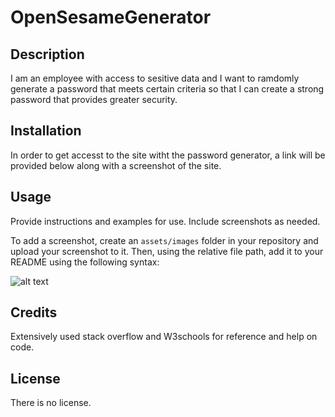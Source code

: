 # OpenSesameGenerator

## Description

I am an employee with access to sesitive data and I want to ramdomly generate a password that meets certain criteria so that I can create a strong password that provides greater security.
## Installation

In order to get accesst to the site witht the password generator, a link will be provided below along with a screenshot of the site.

## Usage

Provide instructions and examples for use. Include screenshots as needed.

To add a screenshot, create an `assets/images` folder in your repository and upload your screenshot to it. Then, using the relative file path, add it to your README using the following syntax:

![alt text](assets/images/screenshot.png)

## Credits
Extensively used stack overflow and W3schools for reference and help on code.
## License

There is no license.
